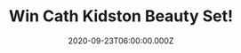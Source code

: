 ---
campaign-uuid: "c-0fb097f9-d42d-4988-978a-55c33dd49efb"
type: "Competition"
category: "Gifts"
date: "2020-09-23T06:00:00.000Z"
end-date: "2020-11-23T23:59:00.000Z"
disable-form: false
is_promoted: true
has_entry_page: true
title: "Win Cath Kidston Beauty Set!"
competition-description: "<p>This Cath Kidston Beauty Set is filled with scented treats\
  \ for bath and body. The ideal gift with a selection of treats including an enriching\
  \ hand cream, cleansing body wash, exfoliating body scrub and bath salts all formulated\
  \ with moringa oil and honeysuckle extract. All the better to leave hands and body\
  \ cleansed and delicately scented.</p>\n<p>Click below and it could be yours.</p>\n"
hero-header: "Win Cath Kidston Beauty Set!"
terms-confirmation: "N/A"
banner-img: "https://assets.expresslyapp.com/asset-4348ed82-db5e-480a-ab11-fa41072c503b.jpg"
logo-left-href: "http://club.expressly.io"
logo-left-image: "https://assets.expresslyapp.com/asset-1640f3be-7f1c-4fcb-9c7c-b817ff76c621.jpg"
logo-left-title: "Expressly club"
bg-image-hero: "https://assets.expresslyapp.com/asset-0581e768-a028-467b-8873-91e89d611330.jpg"
bg-image-first: "https://assets.expresslyapp.com/asset-9d33e4c4-729e-400b-9b94-1744d3c765f9.jpg"
section1-content: "<p>A combination of the prettiest Cath Kidston prints, the cottage\
  \ patchwork design captures the spirit of the English countryside and gives a nod\
  \ to vintage style.</p>\n<p>The pamper hamper makes the ideal gift with a selection\
  \ of treats including an enriching hand cream, cleansing body wash, exfoliating\
  \ body scrub and bath salts all formulated with moringa oil and honeysuckle extract.\
  \ Did you know, moringa oil has been used through the ages as well as honeysuckle\
  \ extract for their wonderful, feel nice qualities. All the body scrubs contain\
  \ a natural exfoliate of crushed walnut shell that is safe for the environment.</p>\n"
entry-title: "Win Cath Kidston Beauty Set!"
entry-content: "<p>Enter the draw to win Cath Kidston Beauty Set by completing the\
  \ form below before 23:59 on the 23rd of November 2020.</p>\n"
has-winner: false
prize-description: "Cath Kidston Beauty Set!"
special-conditions: "Multiple entries are allowed up to one every day."
country-restrictions:
- "GB"
---